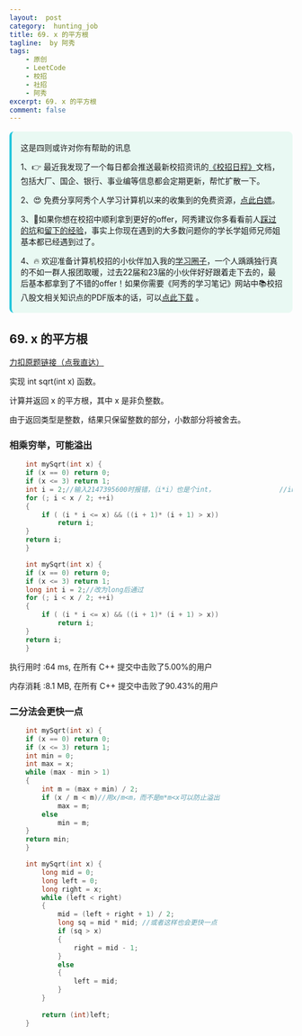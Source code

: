```yaml
---
layout:  post
category:  hunting_job
title: 69. x 的平方根
tagline:  by 阿秀
tags:
    - 原创
    - LeetCode
    - 校招
    - 社招
    - 阿秀
excerpt: 69. x 的平方根
comment: false
---
```




<div style="border-color: #24C6DC;
            background-color: #e9f9f3;         
            margin: 1rem 0;
        padding: .25rem 1rem;
        border-left-width: .3rem;
        border-left-style: solid;
        border-radius: .5rem;
        color: inherit;">
  <p>这是四则或许对你有帮助的讯息</p>
  <p>1、👉 最近我发现了一个每日都会推送最新校招资讯的<a style="text-decoration: underline" href="https://flowus.cn/ee50d5eb-3cd5-4f74-880e-95b215dd4ff2" target="_blank">《校招日程》</a>文档，包括大厂、国企、银行、事业编等信息都会定期更新，帮忙扩散一下。</p>  
  <p>2、😍
    免费分享阿秀个人学习计算机以来的收集到的免费资源，<a style="text-decoration: underline" href="/notes/07-resources/01-free/01-introduce.html" target="_blank">点此白嫖</a>。
  </p>
  <p>3、🚀如果你想在校招中顺利拿到更好的offer，阿秀建议你多看看前人<a style="text-decoration: underline" href="https://www.yuque.com/tuobaaxiu/httmmc/npg1k81zeq4wfpyz" target="_blank">踩过的坑</a>和<a style="text-decoration: underline"  target="_blank" href="https://www.yuque.com/tuobaaxiu/httmmc/gge9ppd0mbu2d3dp">留下的经验</a>，事实上你现在遇到的大多数问题你的学长学姐师兄师姐基本都已经遇到过了。
  </p>
  <p>4、🔥 欢迎准备计算机校招的小伙伴加入我的<a  style="text-decoration: underline" href="https://www.yuque.com/tuobaaxiu/httmmc/xg0otqvc17wfx4u9" target="_blank">学习圈子</a>，一个人踽踽独行真的不如一群人报团取暖，过去22届和23届的小伙伴好好跟着走下去的，最后基本都拿到了不错的offer！如果你需要《阿秀的学习笔记》网站中📚︎校招八股文相关知识点的PDF版本的话，可以<a style="text-decoration: underline" href="/notes/08-other/02-question.html#_5、如何下载阿秀的学习笔记内容pdf版本" target="_blank">点此下载</a> 。</p>   </div>


<p id="的平方根"></p>



## 69. x 的平方根

[力扣原题链接（点我直达）](https://leetcode-cn.com/problems/sqrtx/)

实现 int sqrt(int x) 函数。

计算并返回 x 的平方根，其中 x 是非负整数。

由于返回类型是整数，结果只保留整数的部分，小数部分将被舍去。

### 相乘穷举，可能溢出

```C++
    int mySqrt(int x) {
	if (x == 0) return 0;
	if (x <= 3) return 1;
	int i = 2;//输入2147395600时报错，（i*i）也是个int，				//int，可保存不了这么大的数字，只好改为					//long
	for (; i < x / 2; ++i)
	{
		if ( (i * i <= x) && ((i + 1)* (i + 1) > x))
			return i;
	}
    return i;
    }
```



```C++
    int mySqrt(int x) {
	if (x == 0) return 0;
	if (x <= 3) return 1;
	long int i = 2;//改为long后通过
	for (; i < x / 2; ++i)
	{
		if ( (i * i <= x) && ((i + 1)* (i + 1) > x))
			return i;
	}
    return i;
    }
```

执行用时 :64 ms, 在所有 C++ 提交中击败了5.00%的用户

内存消耗 :8.1 MB, 在所有 C++ 提交中击败了90.43%的用户



### 二分法会更快一点

```c++
    int mySqrt(int x) {
	if (x == 0) return 0;
	if (x <= 3) return 1;
	int min = 0;
	int max = x;
	while (max - min > 1)
	{
		int m = (max + min) / 2;
		if (x / m < m)//用x/m<m，而不是m*m<x可以防止溢出
			max = m;
		else
			min = m;
	}
	return min;
    }
```





```C++
    int mySqrt(int x) {
        long mid = 0;
        long left = 0;
        long right = x;
        while (left < right)
        {
            mid = (left + right + 1) / 2;
            long sq = mid * mid; //或者这样也会更快一点
            if (sq > x)
            {
                right = mid - 1;
            }
            else
            {
                left = mid;
            }
        }
        
        return (int)left;
    }
```

